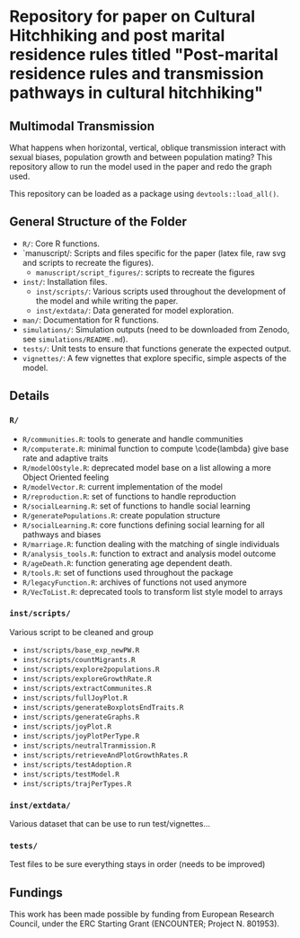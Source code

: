 # Repository for paper on Cultural Hitchhiking and post marital residence rules titled "Post-marital residence rules and transmission pathways in cultural hitchhiking"

## Multimodal Transmission

What happens when horizontal, vertical, oblique transmission interact with sexual biases, population growth and between population mating?  This repository allow to run the model used in the paper and redo the graph used.

This repository can be loaded as a package using `devtools::load_all()`.

## General Structure of the Folder

- `R/`: Core R functions.
- `manuscript/: Scripts and files specific for the paper (latex file, raw svg and scripts to recreate the figures).
  - `manuscript/script_figures/`: scripts to recreate the figures
- `inst/`: Installation files.
  - `inst/scripts/`: Various scripts used throughout the development of the model and while writing the paper.
  - `inst/extdata/`: Data generated for model exploration.
- `man/`: Documentation for R functions.
- `simulations/`: Simulation outputs (need to be downloaded from Zenodo, see `simulations/README.md`).
- `tests/`: Unit tests to ensure that functions generate the expected output.
- `vignettes/`: A few vignettes that explore specific, simple aspects of the model.

## Details 

### `R/`


- `R/communities.R`: tools to generate and handle communities
- `R/computerate.R`: minimal function to compute \code{lambda} give base rate and adaptive traits
- `R/modelOOstyle.R`: deprecated model base on a list allowing a more Object Oriented feeling
- `R/modelVector.R`: current implementation of the model
- `R/reproduction.R`: set of functions to handle reproduction
- `R/socialLearning.R`: set of functions to handle social learning
- `R/generatePopulations.R`: create population structure
- `R/socialLearning.R`: core functions defining social learning for all pathways and biases
- `R/marriage.R`: function dealing with the matching of single individuals
- `R/analysis_tools.R`: function to extract and analysis model outcome
- `R/ageDeath.R`: function generating age dependent death. 
- `R/tools.R`: set of functions used throughout the package
- `R/legacyFunction.R`: archives of functions not used anymore
- `R/VecToList.R`: deprecated tools to transform list style model to arrays

### `inst/scripts/`


Various script to be cleaned and group 
- `inst/scripts/base_exp_newPW.R`
- `inst/scripts/countMigrants.R`
- `inst/scripts/explore2populations.R`
- `inst/scripts/exploreGrowthRate.R`
- `inst/scripts/extractCommunites.R`
- `inst/scripts/fullJoyPlot.R`
- `inst/scripts/generateBoxplotsEndTraits.R`
- `inst/scripts/generateGraphs.R`
- `inst/scripts/joyPlot.R`
- `inst/scripts/joyPlotPerType.R`
- `inst/scripts/neutralTranmission.R`
- `inst/scripts/retrieveAndPlotGrowthRates.R`
- `inst/scripts/testAdoption.R`
- `inst/scripts/testModel.R`
- `inst/scripts/trajPerTypes.R`
 
### `inst/extdata/`

Various dataset that can be use to run test/vignettes...

### `tests/`

Test files to be sure everything stays in order (needs to be improved)


## Fundings

This work has been made possible by funding from European Research Council, under the ERC Starting Grant (ENCOUNTER; Project N. 801953).
